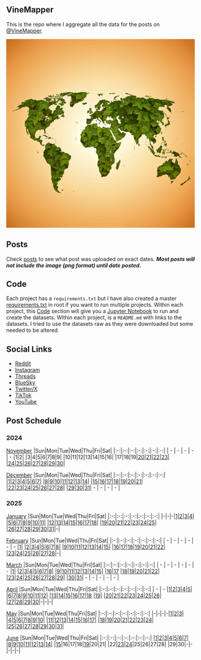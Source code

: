 ## VineMapper

This is the repo where I aggregate all the data for the posts on [@VineMapper](#social-links).

![Image](logo.png)

## Posts
Check [posts](posts/) to see what post was uploaded on exact dates. ***Most posts will not include the image (png format) until date posted.***

## Code
Each project has a `requirements.txt` but I have also created a master [requirements.txt](requirements.txt) in root if you want to run multiple projects.
Within each project, this [Code](#Code) section will give you a [Jupyter Notebook](https://jupyter.org/) to run and create the datasets.
Within each project, is a `README.md` with links to the datasets. I tried to use the datasets raw as they were downloaded but some needed to be altered.

## Social Links
* [Reddit](https://www.reddit.com/user/VineMapper/submitted/)
* [Instagram](https://www.instagram.com/VineMapper/)
* [Threads](https://www.threads.net/@vinemapper)
* [BlueSky](https://bsky.app/profile/vinemapper.bsky.social)
* [Twitter/X](https://x.com/VineMapper)
* [TikTok](https://www.tiktok.com/@VineMapper)
* [YouTube](https://www.youtube.com/@VineMapper)

## Post Schedule

### 2024

[November](posts/2024/november.md)
|Sun|Mon|Tue|Wed|Thu|Fri|Sat|
|:-:|:-:|:-:|:-:|:-:|:-:|:-:|
| - | - | - | - | - |1|2|
|3|4|5|6|7|8|9|
|10|11|12|13|14|15|16|
|17|18|19|[20](projects/politics/California_Democratic_Pres_Turnout_2020_2024/)|[21](projects/politics/California_Republican_Pres_Turnout_2020_2024)|[22](projects/demography/European_Capitals_HDI)|[23](projects/alcohol/Breweries_Per_Capita/)|
|[24](projects/politics/European_Socialists/)|[25](projects/alcohol/Distilleries_Per_Capita/)|[26](projects/homeless/Homeless_Change_2020_2023/)|[27](projects/homeless/Homeless_population_per_10k/)|[28](projects/versus/Distilleries_vs_Breweries/)|[29](projects/agriculture/Grape_Production_Europe_2022/)|[30](projects/alcohol/Wineries_Per_Capita/)|

[December](posts/2024/december.md)
|Sun|Mon|Tue|Wed|Thu|Fri|Sat|
|:-:|:-:|:-:|:-:|:-:|:-:|:-:|
|[1](projects/demography/European_Capitals_Life_Expectancy/)|[2](projects/ethnicity/Americans_in_USA/)|[3](projects/versus/Distilleries_vs_Wineries)|[4](projects/agriculture/Tomato_Production_Europe_2022/)|[5](projects/ethnicity/Haitians_in_USA/)|[6](projects/homeless/Homeless_Change_2007_2023)|[7](projects/history/Vietnam_War_Deaths)|
|[8](projects/ethnicity/Russians_in_USA/)|[9](projects/history/Population_Change_1900_to_2023/)|[10](projects/restaurants/ChuckECheese_Locations_US/)|[11](projects/police/Corrections_Spending_Per_Capita/)|[12](projects/covid/COVID_Deaths_Per_State/)|[13](projects/ethnicity/Brazilians_in_USA/)|[14](projects/restaurants/TexasRoadHouse_Locations_US/)|
|[15](projects/politics/Progressives_Per_State_119th_Congress/)|[16](projects/police/Police_Spending_Per_Capita/)|[17](projects/covid/COVID_Cases_Per_State/)|[18](projects/ethnicity/Yugoslavs_in_USA/)|[19](projects/restaurants/McDonalds_Per_State/)|[20](projects/history/Virginia_Population_Change_1790_2023/)|[21](projects/demography/US_Population_Change_2023_to_2024/)|
|[22](projects/covid/COVID_Vaccine_Rates_Per_State/)|[23](projects/ethnicity/Soviets_in_USA/)|[24](projects/economics/US_States_GDP_Change_Per_Capita_2022-2024)|[25](projects/stores/Lidl_Locations_USA/)|[26](projects/police/Corrections_Spending_Per_Capita_Inversed/)|[27](projects/stores/Dollar_Generals_Per_State/)|[28](projects/restaurants/McDonalds_by_County/)|
|[29](projects/ethnicity/Turks_In_USA)|[30](projects/demography/US_Government_Employees_By_State/)|[31](projects/stores/United_States_Of_Dollar_General/)| - | - | - | - |

### 2025

[January](posts/2025/january.md)
|Sun|Mon|Tue|Wed|Thu|Fri|Sat|
|:-:|:-:|:-:|:-:|:-:|:-:|:-:|
|-|-|-|[1](projects/demography/Gender_Ratio_USA/)|[2](projects/ethnicity/Slavic_in_USA/)|[3](projects/police/Police_Spending_Per_Capita_Inversed/)|[4](projects/demography/Over_18_Population/)|
|[5](projects/covid/Preventable_COVID_Deaths/)|[6](projects/restaurants/McDonalds_Per_County_Count/)|[7](projects/politics/Progressives_Per_State_119th_Congress_Fixed/)|[8](projects/demography/Over_16_Working_Population/)|[9](projects/stores/Dollar_Generals_Per_County_Count/)|[10](projects/homeless/Homeless_Change_2023_2024_Percents/)|[11](projects/restaurants/Bojangles_Per_State/)|
|[12](projects/stores/Dollar_Generals_HeatMap/)|[13](projects/alcohol/Wine_Production_Europe_2022/)|[14](projects/police/Corrections_Spending_Per_Capita_Values/)|[15](projects/restaurants/Subways_Per_Capita/)|[16](projects/homeless/Homeless_Change_2023_2024_Totals/)|[17](projects/versus/McDonalds_Vs_KFC/)|[18](projects/demography/Gender_Ratio_USA_20-44/)|
|[19](projects/alcohol/Craft_Beer_Gallons_Per_Person_2023)|[20](projects/stores/Trader_Joes_Per_State/)|[21](projects/versus/McDonalds_Vs_Subway/)|[22](projects/demography/Gender_Ratio_USA_65_And_Over/)|[23](projects/ethnicity/Cubans_in_USA/)|[24](projects/versus/McDonalds_Vs_Subway_Per_State/)|[25](projects/alcohol/Wine_Produced_USA_2024/)|
|[26](projects/stores/Dollar_Generals_Per_County)|[27](projects/restaurants/KFCs_Per_State/)|[28](projects/restaurants/Taco_Bells_Per_State/)|[29](projects/alcohol/Wine_Produced_USA_2024_Per_Capita/)|[30](projects/restaurants/Hunt_Brothers_Per_State/)|[31](projects/demography/Veteran_Per_Capita_2023/)|-|

[February](posts/2025/february.md)
|Sun|Mon|Tue|Wed|Thu|Fri|Sat|
|:-:|:-:|:-:|:-:|:-:|:-:|:-:|
| - | - | - | - | - | - |[1](projects/versus/Taco_Bells_Vs_KFCs_Per_State/)|
|[2](projects/economics/Homeownership_Rate_Per_State_2024/)|[3](projects/alcohol/Wineries_In_Virginia/)|[4](projects/restaurants/Taco_Bells_Per_State_Per_Capita/)|[5](projects/stores/Costcos_Per_State/)|[6](projects/versus/McDonalds_Vs_Dollar_Generals/)|[7](projects/economics/US_States_GDP_Change_2023-2024/)|[8](projects/restaurants/McDonalds_Per_Capita/)|
|[9](projects/versus/Dollar_General_Vs_Hunt_Brothers_Counties/)|[10](projects/economics/Rental_Rate_Per_State_2024/)|[11](projects/history/WWII_Veterans_Per_Capita/)|[12](projects/versus/Carls_Jr_Vs_Hardees_Per_State/)|[13](projects/economics/Homeownership_Rate_Change_2023_2024)|[14](projects/versus/Cold_Stone_Vs_Baskin_Robbins/)|[15](projects/demography/Largest_Age_Group_Per_State_2023/)|
|[16](projects/restaurants/CarlsJr_Per_State/)|[17](projects/economics/Percent_Energy_from_Natural_Gas_Per_State/)|[18](projects/versus/Subway_Vs_Dollar_Generals/)|[19](projects/stores/Macys_Per_State/)|[20](projects/economics/Rental_Rate_Change_2023_2024/)|[21](projects/restaurants/Hardees_Per_State/)|[22](projects/stores/Nordstrom_Racks_Per_State/)|
|[23](projects/economics/Percent_Energy_from_Coal_Per_State/)|[24](projects/restaurants/Subways_Per_State/)|[25](projects/demography/Median_Age_2023/)|[26](projects/history/9_11_Veterans_Per_Capita/)|[27](projects/restaurants/KFCs_Per_State_Per_Capita/)|[28](projects/stores/Kohls_Per_State/)|-|

[March](posts/2025/march.md)
|Sun|Mon|Tue|Wed|Thu|Fri|Sat|
|:-:|:-:|:-:|:-:|:-:|:-:|:-:|
| - | - | - | - | - | - |[1](projects/economics/US_States_REAL_GDP_Change_2023-2024/)|
|[2](projects/restaurants/Dunkin_Donuts_Per_State/)|[3](projects/economics/Mobile_Home_Percent_Per_State/)|[4](projects/stores/Family_Dollars_Per_State/)|[5](projects/restaurants/Roy_Rodgers_Locations/)|[6](projects/history/Gulf_War_Vets_Per_State)|[7](projects/stores/Five_Below_Per_State/)|[8](projects/versus/Dollar_General_Vs_Family_Dollar_Vs_Dollar_Tree_Per_State)|
|[9](projects/restaurants/Churches_Chicken_Per_State/)|[10](projects/history/Korean_War_Vets_Per_State/)|[11](projects/ethnicity/Israelis_in_USA/)|[12](projects/stores/Dollar_Trees_Per_State/)|[13](projects/economics/Mobile_Home_Percent_Per_County/)|[14](projects/restaurants/Cold_Stones_Per_State/)|[15](projects/versus/BJs_Vs_Costco_Vs_Sams_Club_Per_State/)|
|[16](projects/stores/Guitar_Centers_Per_State/)|[17](projects/ethnicity/Irish_In_USA/) |[18](projects/restaurants/Baskin_Robbins_Per_State/)|[19](projects/versus/Dennys_Vs_IHOP_Per_State)|[20](projects/stores/BJs_Per_State/)|[21](projects/restaurants/Dennys_Per_State/)|[22](projects/economics/Lacking_Plumbing_Per_County/)|
|[23](projects/agriculture/Beer_Of_Barley_Production_Europe_2022/)|[24](projects/stores/Sams_Club_Per_State/)|[25](projects/versus/Churches_Vs_KFC_Vs_Popeyes/)|[26](projects/restaurants/IHOPs_Per_State/)|[27](projects/economics//Lacking_Plumbing_Per_State/)|[28](projects/restaurants/Swig_Drinks_Per_State/)|[29](projects/economics/Percent_Energy_from_Nuclear_Per_State/)|
|[30](projects/agriculture/Sunflower_Oil_Production_Europe_2022/)|[31](projects/history/South_Carolina_Population_Change_1790_2023/)| - | - | - | - | - |


[April](posts/2025/april.md)
|Sun|Mon|Tue|Wed|Thu|Fri|Sat|
|:-:|:-:|:-:|:-:|:-:|:-:|:-:|
| - | - |[1](projects/restaurants/Popeyes_Per_State/)|[2](projects/ethnicity/Scotch-Irish_in_USA/)|[3](projects/economics/Percent_Energy_from_Solar_Per_State/)|[4](projects/agriculture/Beer_Of_Barley_Production_Europe_Per_Capita_2022/)|[5](projects/restaurants/Dodo_Pizza_Per_Country/)|
|[6](projects/versus/English_Vs_Irish_In_USA/)|[7](projects/economics/Percent_Energy_from_Wind_Per_State/)|[8](projects/ethnicity/Pennsylvania_German_In_USA/)|[9](projects/restaurants/Wendys_Per_State/)|[10](projects/versus/Czech_Vs_Slovak_In_USA/)|[11](projects/economics/Largest_Energy_Sources_By_State/)|[12](projects/ethnicity/Lebanese_In_USA/)|
|[13](projects/stores/Dollar_Trees_Per_State_Per_Capita/)|[14](projects/restaurants/Subways_Per_Canadian_Province/)|[15](projects/restaurants/Popeyes_Per_State_Per_Capita/)|[16](projects/economics/Homeownership_85_And_Over_Per_State/)|[17](projects/economics/Percent_Energy_from_Biomass_Per_State/)|[18](projects/ethnicity/African_Ancestry_Nationalities_USA/) |[19](projects/versus/Checkers_Vs_Rallys/)|
|[20](projects/economics/Bachelors_Degree_In_Poverty/)|[21](projects/restaurants/Waffle_House_Per_State/)|[22](projects/politics/European_Socialists_2025/)|[23](projects/versus/Dennys_Vs_IHOP_Waffle_House_Per_State/)|[24](projects/economics/Vehicle_Deaths_Per_State_Per_Capita/)|[25](projects/restaurants/Rallys_Per_State/)|[26](projects/economics/Homeownership_Under_35_Per_State/)|
|[27](projects/restaurants/Krispy_Kremes_Per_State/)|[28](projects/economics/Vehicle_Miles_Traveled_Per_State/)|[29](projects/agriculture/Horse_Meat_Produced_2022/)|[30](projects/ethnicity/West_Indian_Nationalities_USA/)|-|-|-|


[May](posts/2025/may.md)
|Sun|Mon|Tue|Wed|Thu|Fri|Sat|
|:-:|:-:|:-:|:-:|:-:|:-:|:-:|
|-|-|-|-|[1](projects/economics/Vehicle_Deaths_Per_100m_Vehicle_Miles_Traveled/)|[2](projects/restaurants/Waffle_House_Per_State_Totals/)|[3](projects/economics/Percent_Without_Internet_Subscription_Per_State/)|
|[4](projects/ethnicity/South_Africans_In_USA/)|[5](projects/restaurants/Checkers_Per_State/)|[6](projects/restaurants/Dave_and_Busters_Per_State/)|[7](projects/ethnicity/Arab_Ancestry_Nationalities_USA/)|[8](projects/economics/Renter_Occupied_Units_Before_1990_Per_State/)|[9](projects/agriculture/Cheese_Milk_Cow_Production_Europe_2022/)|[10](projects/economics/Percent_Without_Internet_Subscription_Per_County/)|
|[11](projects/demography/Ratio_Unmarried_Men_To_Women/)|[12](projects/versus/Dollar_General_Vs_Wafflehouse_Counties)|[13](projects/economics/Bankruptcy_Filings_Per_State_2023_to_2024/)|[14](projects/stores/Bucees_Per_State/)|[15](projects/restaurants/Perkins_Per_State/)|[16](projects/demography/Unmarried_Per_State/)|[17](projects/versus/English_Vs_German_Per_County/)|
|[18](projects/restaurants/Whataburgers_Per_Texas_Counties/)|[19](projects/demography/Fertility_Rates_In_Bulgaria_2024/)|[20](projects/agriculture/Cheese_Milk_Cow_Production_Europe_Per_Capita_2022/)|[21](projects/versus/English_Vs_Irish_Per_County/)|[22](projects/economics/Cheapest_State_To_Buy_New_Car/)|[23](projects/demography/Population_Decline_Bulgaria_2015-2024/)|[24](projects/restaurants/Whataburger_Per_State/)|
|[25](projects/versus/Dennys_Vs_IHOP_Waffle_House_Perkins_Per_State/)|[26](projects/restaurants/Arbys_Per_State)|[27](projects/agriculture/Corn_Production_Europe_Per_Capita_2022/)|[28](projects/stores/Campgrounds_Per_State_Per_Capita_2025/)|[29](projects/restaurants/Winchells_Donuts_Per_State/)|[30](projects/economics/Avg_Monthly_Wage_Bulgaria_2025/)|[31](projects/stores/Raleys_Per_State/)|

[June](posts/2025/june.md)
|Sun|Mon|Tue|Wed|Thu|Fri|Sat|
|:-:|:-:|:-:|:-:|:-:|:-:|:-:|
|[1](projects/economics/Bankruptcy_Filings_Per_State/)|[2](projects/stores/Campgrounds_Per_State_2025/)|[3](projects/ethnicity/Slavic_Ancestry_Nationalities_USA/)|[4](projects/restaurants/Burger_Kings_Per_State/)|[5](projects/demography/Population_Change_Hungary_2014-2024/)|[6](projects/stores/Sheetz_Per_State/)|[7](projects/demography/Disability_Percent_Per_State/)|
|[8](projects/versus/Speedway_Vs_7-Elevens_Per_State/)|[9](projects/economics/Heliports_Per_State/)|[10](projects/versus/Wendys_Vs_Burger_King_Per_State/)|[11](projects/economics/Registration_Fees_For_Car_Per_State/)|[12](projects/stores/7_11_Per_Capita/)|[13](projects/demography/Disability_Percent_Per_County/)|[14](projects/versus/Italian_Vs_Irish_Per_County/)|
|[15](projects/economics/Heliports_Per_Capita/)|16|17|18|[19](projects/economics/Airports_Per_State/)|20|21|
|22|[23](projects/economics/Airports_Per_Capita/)|[24](projects/restaurants/Burger_Kings_Per_Capita/)|25|26|27|28|
|29|30|-|-|-|-|-|
